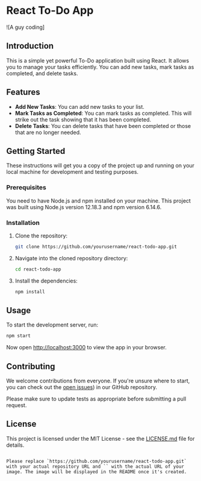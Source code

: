 
# React To-Do App

![A guy coding]

## Introduction

This is a simple yet powerful To-Do application built using React. It allows you to manage your tasks efficiently. You can add new tasks, mark tasks as completed, and delete tasks.

## Features

- **Add New Tasks**: You can add new tasks to your list.
- **Mark Tasks as Completed**: You can mark tasks as completed. This will strike out the task showing that it has been completed.
- **Delete Tasks**: You can delete tasks that have been completed or those that are no longer needed.

## Getting Started

These instructions will get you a copy of the project up and running on your local machine for development and testing purposes.

### Prerequisites

You need to have Node.js and npm installed on your machine. This project was built using Node.js version 12.18.3 and npm version 6.14.6.

### Installation

1. Clone the repository:
    ```bash
    git clone https://github.com/yourusername/react-todo-app.git
    ```
2. Navigate into the cloned repository directory:
    ```bash
    cd react-todo-app
    ```
3. Install the dependencies:
    ```bash
    npm install
    ```

## Usage

To start the development server, run:

```bash
npm start
```

Now open [http://localhost:3000](http://localhost:3000) to view the app in your browser.

## Contributing

We welcome contributions from everyone. If you're unsure where to start, you can check out the [open issues](https://github.com/AdiBirdy/To-dos-app)) in our GitHub repository.

Please make sure to update tests as appropriate before submitting a pull request.

## License

This project is licensed under the MIT License - see the [LICENSE.md](LICENSE.md) file for details.
```

Please replace `https://github.com/yourusername/react-todo-app.git` with your actual repository URL and `` with the actual URL of your image. The image will be displayed in the README once it's created.
